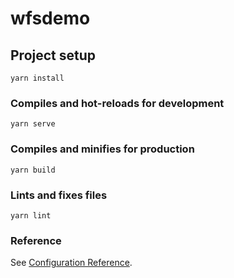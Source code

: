# wfsdemo
## Project setup
```
yarn install
```

### Compiles and hot-reloads for development
```
yarn serve
```

### Compiles and minifies for production
```
yarn build
```

### Lints and fixes files
```
yarn lint
```

### Reference
See [Configuration Reference](https://github.com/dailymotion/hls.js).
